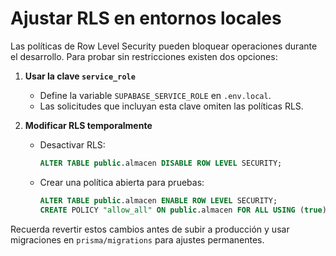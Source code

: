 # Ajustar RLS en entornos locales

Las políticas de Row Level Security pueden bloquear operaciones durante el desarrollo. Para probar sin restricciones existen dos opciones:

1. **Usar la clave `service_role`**
   - Define la variable `SUPABASE_SERVICE_ROLE` en `.env.local`.
   - Las solicitudes que incluyan esta clave omiten las políticas RLS.

2. **Modificar RLS temporalmente**
   - Desactivar RLS:
     ```sql
     ALTER TABLE public.almacen DISABLE ROW LEVEL SECURITY;
     ```
   - Crear una política abierta para pruebas:
     ```sql
     ALTER TABLE public.almacen ENABLE ROW LEVEL SECURITY;
     CREATE POLICY "allow_all" ON public.almacen FOR ALL USING (true) WITH CHECK (true);
     ```

Recuerda revertir estos cambios antes de subir a producción y usar migraciones en `prisma/migrations` para ajustes permanentes.
